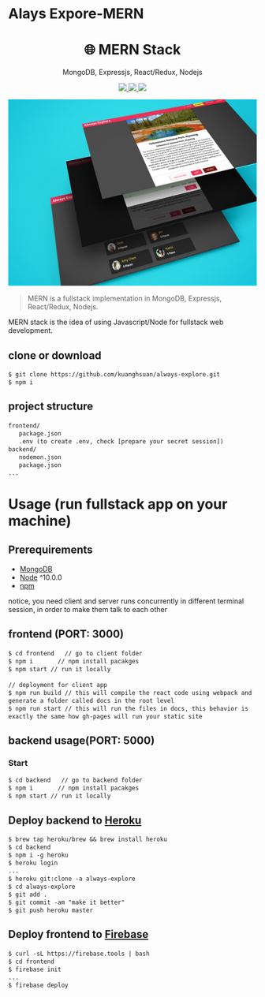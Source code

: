 # Alays Expore-MERN
<h1 align="center">
🌐 MERN Stack
</h1>
<p align="center">
MongoDB, Expressjs, React/Redux, Nodejs
</p>

<p align="center">
   <a href="https://travis-ci.com/amazingandyyy/mern">
      <img src="https://travis-ci.com/amazingandyyy/mern.svg?branch=master" />
   </a>
   <a href="https://github.com/amazingandyyy/mern/blob/master/LICENSE">
      <img src="https://img.shields.io/badge/License-MIT-green.svg" />
   </a>
   <a href="https://circleci.com/gh/amazingandyyy/mern">
      <img src="https://circleci.com/gh/amazingandyyy/mern.svg?style=svg" />
   </a>
</p>

<p align="center">
  <img src="./demo.jpg" />  
</p>


> MERN is a fullstack implementation in MongoDB, Expressjs, React/Redux, Nodejs.

MERN stack is the idea of using Javascript/Node for fullstack web development.

## clone or download
```terminal
$ git clone https://github.com/kuanghsuan/always-explore.git
$ npm i
```

## project structure
```terminal
frontend/
   package.json
   .env (to create .env, check [prepare your secret session])
backend/
   nodemon.json
   package.json
...
```

# Usage (run fullstack app on your machine)

## Prerequirements
- [MongoDB](https://gist.github.com/nrollr/9f523ae17ecdbb50311980503409aeb3)
- [Node](https://nodejs.org/en/download/) ^10.0.0
- [npm](https://nodejs.org/en/download/package-manager/)

notice, you need client and server runs concurrently in different terminal session, in order to make them talk to each other

## frontend (PORT: 3000)
```terminal
$ cd frontend   // go to client folder
$ npm i       // npm install pacakges
$ npm start // run it locally

// deployment for client app
$ npm run build // this will compile the react code using webpack and generate a folder called docs in the root level
$ npm run start // this will run the files in docs, this behavior is exactly the same how gh-pages will run your static site
```

## backend usage(PORT: 5000)

### Start

```terminal
$ cd backend   // go to backend folder
$ npm i       // npm install pacakges
$ npm start // run it locally
```

## Deploy backend to [Heroku](https://dashboard.heroku.com/)
```terminal
$ brew tap heroku/brew && brew install heroku
$ cd backend
$ npm i -g heroku
$ heroku login
...
$ heroku git:clone -a always-explore
$ cd always-explore
$ git add .
$ git commit -am "make it better"
$ git push heroku master
```

## Deploy frontend to [Firebase](https://firebase.google.com/docs/hosting/deploying)
```terminal
$ curl -sL https://firebase.tools | bash
$ cd frontend
$ firebase init
...
$ firebase deploy
```



